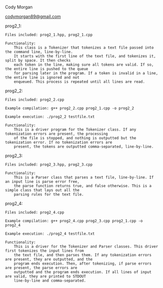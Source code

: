 Cody Morgan

codymorgan89@gmail.com



prog2_1:

    Files included: prog2_1.hpp, prog2_1.cpp

    Functionality:
        This class is a Tokenizer that tokenizes a text file passed into the command line, line-by-line.
        It starts with the first line of the text file, and tokenizes it, split by space. It then checks
        each token in the line, making sure all tokens are valid. If so, the entire line is pushed to the queue
        for parsing later in the program. If a token is invalid in a line, the entire line is ignored and not 
        enqueued. This process is repeated until all lines are read.

prog2_2:

    Files included: prog2_2.cpp

    Example compilation: g++ prog2_2.cpp prog2_1.cpp -o prog2_2

    Example execution: ./prog2_2 testfile.txt

    Functionality:
        This is a driver program for the Tokenizer class. If any tokenization errors are present, the processing 
        of the file is stopped, and nothing is outputted but the tokenization error. If no tokenization errors are 
        present, the tokens are outputted comma-separated, line-by-line.

prog2_3:

    Files included: prog2_3.hpp, prog2_3.cpp

    Functionality:
        This is a Parser class that parses a text file, line-by-line. If an input line is parse error free,
        the parse function returns true, and false otherwise. This is a simple class that lays out all the 
        parsing rules for the text file.

prog2_4:

    Files included: prog2_4.cpp

    Example compilation: g++ prog2_4.cpp prog2_3.cpp prog2_1.cpp -o prog2_4

    Example execution: ./prog2_4 testfile.txt

    Functionality:
        This is a driver for the Tokenizer and Parser classes. This driver first tokenizes the input lines from
        the text file, and then parses them. If any tokenization errors are present, they are outputted, and the
        program ends execution. Then, after tokenizing, if parse errors are present, the parse errors are
        outputted and the program ends execution. If all lines of input are valid, they are printed to STDOUT
        line-by-line and comma-separated.

